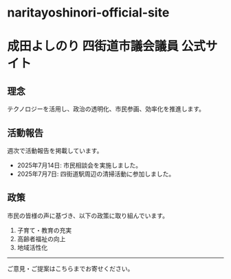 # naritayoshinori-official-site

# 成田よしのり 四街道市議会議員 公式サイト

## 理念
テクノロジーを活用し、政治の透明化、市民参画、効率化を推進します。

## 活動報告
週次で活動報告を掲載しています。

* 2025年7月14日: 市民相談会を実施しました。
* 2025年7月7日: 四街道駅周辺の清掃活動に参加しました。

## 政策
市民の皆様の声に基づき、以下の政策に取り組んでいます。

1.  子育て・教育の充実
2.  高齢者福祉の向上
3.  地域活性化

---

ご意見・ご提案はこちらまでお寄せください。
